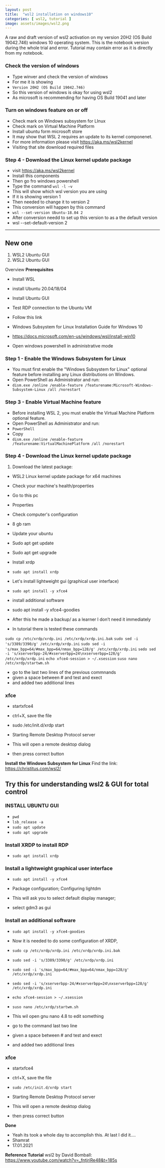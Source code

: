 ```yaml
---
layout: post
title:  "wsl2 installation on windows10"
categories: [ wsl2, tutorial ]
image: assets/images/wsl2.png
---
```

A raw and draft version of wsl2 activation on my version 20H2 (OS Build 19042.746) windows 10 operating system. This is the notebook version during the whole trial and error. Tutorial may contain error as it is directly from my notebook.

### Check the version of windows
- Type winver and check the version of windows 
- For me it is showing 
- `Version 20H2 (OS Build 19042.746)`
- So this version of windows is okay for using wsl2 
- As microsoft is recommending for having OS Build 19041 and later

### Turn on windows feature on or off
- Check mark on Windows subsystem for LInux
- Check mark on Virtual Machine Platform
- Install ubuntu form microsoft store
- It may show that WSL 2 requires an update to its kernel componenet. 
- For more information please visit https://aka.ms/wsl2kernel
- Visiting that site download required files

### Step 4 - Download the Linux kernel update package
- visit https://aka.ms/wsl2kernel
- Install this components
- Then go fro windows powershell
- Type the command `wsl -l –v`
- This will show which wsl version you are using
- If it is showing version 1
- Then needed to change it to version 2
- This conversion will happen by this command 
- `wsl --set-version Ubuntu-18.04 2`
- After conversion needd to set up this version to as a the default version
- wsl --set-default-version 2

-----------------------------------------------------------------------------------------------------
## New one
1. WSL2 Ubuntu GUI
2. WSL2 Ubuntu GUI

Overview 
**Prerequisites**
- Install WSL 
- install Ubuntu 20.04/18/04
- Install Ubuntu GUI
- Test RDP connection to the Ubuntu VM


- Follow this link
- Windows Subsystem for Linux Installation Guide for Windows 10
- https://docs.microsoft.com/en-us/windows/wsl/install-win10
- Open windows powershell in administrative mode

### Step 1 - Enable the Windows Subsystem for Linux 
- You must first enable the "Windows Subsystem for Linux" optional feature before installing any Linux distributions on Windows. 
- Open PowerShell as Administrator and run: 
- `dism.exe /online /enable-feature /featurename:Microsoft-Windows-Subsystem-Linux /all /norestart`

### Step 3 - Enable Virtual Machine feature
- Before installing WSL 2, you must enable the Virtual Machine Platform optional feature.
- Open PowerShell as Administrator and run:
- `PowerShell`
- Copy
- `dism.exe /online /enable-feature /featurename:VirtualMachinePlatform /all /norestart`

### Step 4 - Download the Linux kernel update package
1. Download the latest package:
- WSL2 Linux kernel update package for x64 machines

- Check your machine's health/properties
- Go to this pc
- Properties 
- Check computer's configuration
- 8 gb ram

- Update your ubuntu
- Sudo apt get update
- Sudo apt get upgrade

- Install xrdp
- `sudo apt install xrdp`

- Let's install lightweight gui (graphical user interface)
- `sudo apt install -y xfce4`

- install additional software
- sudo apt install -y xfce4-goodies

- After this he made a backup/ as a learner I don’t need it immediately


- In tutorial there is tested these commands

`sudo cp /etc/xrdp/xrdp.ini /etc/xrdp/xrdp.ini.bak`
`sudo sed -i 's/3389/3390/g' /etc/xrdp/xrdp.ini`
`sudo sed -i 's/max_bpp=64/#max_bpp=64/nmax_bpp=128/g' /etc/xrdp/xrdp.ini`
`sedo sed -i 's/xserverbpp-24/#xserverbpp=24\nxserverbpp=128/g' /etc/xrdp/xrdp.ini`
`echo xfce4-session > ~/.xsession`
`suso nano /etc/xrdp/startwm.sh`


- go to the last two lines of the previous commnands
- given a space between # and test and exect
- and added two additional lines
### xfce
- startxfce4
- ctrl+X, save the file 

- sudo /etc/init.d/xrdp start
- Starting Remote Desktop Protocol server
- This will open a remote desktop dialog
- then press correct button


**Install the Windows Subsystem for Linux**
Find the link: https://christitus.com/wsl2/


## Try this for understanding wsl2 & GUI for total control

### INSTALL UBUNTU GUI
- `pwd`
- `lsb_release -a`
- `sudo apt update`
- `sudo apt upgrade`

### Install XRDP to install RDP
- `sudo apt install xrdp`

### Install a lightweight graphical user interface
- `sudo apt install -y xfce4`

- Package configuration; Configuring lightdm
- This will ask you to select default display manager;
 - select gdm3 as gui

### Install an additional software
- `sudo apt install -y xfce4-goodies`

- Now it is needed to do some configuration of XRDP,
- `sudo cp /etc/xrdp/xrdp.ini /etc/xrdp/xrdp.ini.bak`
- `sudo sed -i 's/3389/3390/g' /etc/xrdp/xrdp.ini`

- `sudo sed -i 's/max_bpp=64/#max_bpp=64/nmax_bpp=128/g' /etc/xrdp/xrdp.ini`
- `sedo sed -i 's/xserverbpp-24/#xserverbpp=24\nxserverbpp=128/g' /etc/xrdp/xrdp.ini`

- `echo xfce4-session > ~/.xsession`
- `suso nano /etc/xrdp/startwm.sh`



- This wil open gnu nano 4.8 to edit something
- go to the command last two line
- given a space between # and test and exect
- and added two additional lines

### xfce
- startxfce4
- ctrl+X, save the file 

- `sudo /etc/init.d/xrdp start`
- Starting Remote Desktop Protocol server

- This will open a remote desktop dialog
- then press correct button


**Done**
- Yeah its took a whole day to accomplish this. At last I did it....
- Shamrat 
- 17.01.2021


**Reference Tutorial**
wsl2 by David Bomball: https://www.youtube.com/watch?v=_fntjriRe48&t=185s

